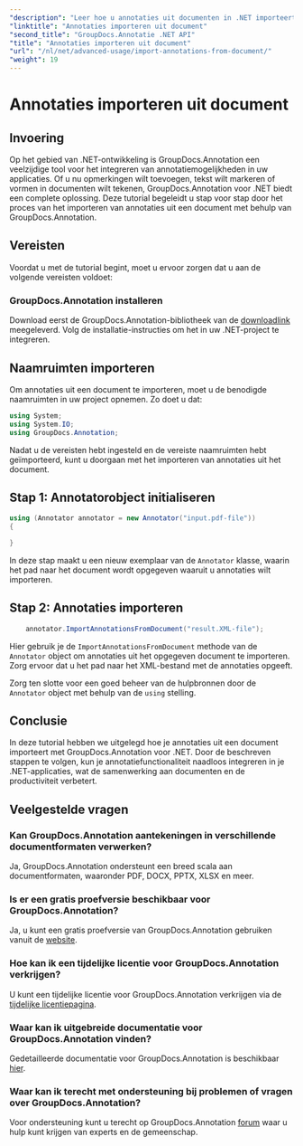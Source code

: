 ```yaml
---
"description": "Leer hoe u annotaties uit documenten in .NET importeert met GroupDocs.Annotation. Volg onze stapsgewijze tutorial voor naadloze integratie."
"linktitle": "Annotaties importeren uit document"
"second_title": "GroupDocs.Annotatie .NET API"
"title": "Annotaties importeren uit document"
"url": "/nl/net/advanced-usage/import-annotations-from-document/"
"weight": 19
---
```


# Annotaties importeren uit document

## Invoering
Op het gebied van .NET-ontwikkeling is GroupDocs.Annotation een veelzijdige tool voor het integreren van annotatiemogelijkheden in uw applicaties. Of u nu opmerkingen wilt toevoegen, tekst wilt markeren of vormen in documenten wilt tekenen, GroupDocs.Annotation voor .NET biedt een complete oplossing. Deze tutorial begeleidt u stap voor stap door het proces van het importeren van annotaties uit een document met behulp van GroupDocs.Annotation.
## Vereisten
Voordat u met de tutorial begint, moet u ervoor zorgen dat u aan de volgende vereisten voldoet:
### GroupDocs.Annotation installeren
Download eerst de GroupDocs.Annotation-bibliotheek van de [downloadlink](https://releases.groupdocs.com/annotation/net/) meegeleverd. Volg de installatie-instructies om het in uw .NET-project te integreren.

## Naamruimten importeren
Om annotaties uit een document te importeren, moet u de benodigde naamruimten in uw project opnemen. Zo doet u dat:

```csharp
using System;
using System.IO;
using GroupDocs.Annotation;
```

Nadat u de vereisten hebt ingesteld en de vereiste naamruimten hebt geïmporteerd, kunt u doorgaan met het importeren van annotaties uit het document.
## Stap 1: Annotatorobject initialiseren
```csharp
using (Annotator annotator = new Annotator("input.pdf-file"))
{

}
```
In deze stap maakt u een nieuw exemplaar van de `Annotator` klasse, waarin het pad naar het document wordt opgegeven waaruit u annotaties wilt importeren.
## Stap 2: Annotaties importeren
```csharp
	annotator.ImportAnnotationsFromDocument("result.XML-file");
```
Hier gebruik je de `ImportAnnotationsFromDocument` methode van de `Annotator` object om annotaties uit het opgegeven document te importeren. Zorg ervoor dat u het pad naar het XML-bestand met de annotaties opgeeft.

Zorg ten slotte voor een goed beheer van de hulpbronnen door de `Annotator` object met behulp van de `using` stelling.

## Conclusie
In deze tutorial hebben we uitgelegd hoe je annotaties uit een document importeert met GroupDocs.Annotation voor .NET. Door de beschreven stappen te volgen, kun je annotatiefunctionaliteit naadloos integreren in je .NET-applicaties, wat de samenwerking aan documenten en de productiviteit verbetert.
## Veelgestelde vragen
### Kan GroupDocs.Annotation aantekeningen in verschillende documentformaten verwerken?
Ja, GroupDocs.Annotation ondersteunt een breed scala aan documentformaten, waaronder PDF, DOCX, PPTX, XLSX en meer.
### Is er een gratis proefversie beschikbaar voor GroupDocs.Annotation?
Ja, u kunt een gratis proefversie van GroupDocs.Annotation gebruiken vanuit de [website](https://releases.groupdocs.com/).
### Hoe kan ik een tijdelijke licentie voor GroupDocs.Annotation verkrijgen?
U kunt een tijdelijke licentie voor GroupDocs.Annotation verkrijgen via de [tijdelijke licentiepagina](https://purchase.groupdocs.com/temporary-license/).
### Waar kan ik uitgebreide documentatie voor GroupDocs.Annotation vinden?
Gedetailleerde documentatie voor GroupDocs.Annotation is beschikbaar [hier](https://tutorials.groupdocs.com/annotation/net/).
### Waar kan ik terecht met ondersteuning bij problemen of vragen over GroupDocs.Annotation?
Voor ondersteuning kunt u terecht op GroupDocs.Annotation [forum](https://forum.groupdocs.com/c/annotation/10) waar u hulp kunt krijgen van experts en de gemeenschap.